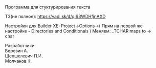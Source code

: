 Программа для стуктурирования текста

ТЗ(не полное): https://yadi.sk/d/qI63WDHfjnAXD


Настройки для Builder XE:
Project->Options->( Прям на первой же настройке - Directories and Conditionals ) 
Меняем: _TCHAR maps to -> char

Разработчики:  
Березин А.  
Шепшелевич П.И.  
Молчанов К.  
